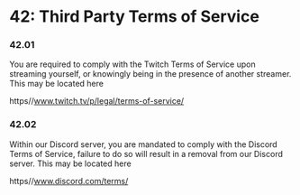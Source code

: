 # 42: Third Party Terms of Service

### 42.01 <a href="#dmpk491y7kzy" id="dmpk491y7kzy"></a>

You are required to comply with the Twitch Terms of Service upon streaming yourself, or knowingly being in the presence of another streamer. This may be located here

https//www.twitch.tv/p/legal/terms-of-service/

### 42.02 <a href="#id-1g64f0nohuec" id="id-1g64f0nohuec"></a>

Within our Discord server, you are mandated to comply with the Discord Terms of Service, failure to do so will result in a removal from our Discord server. This may be located here

https//www.discord.com/terms/
